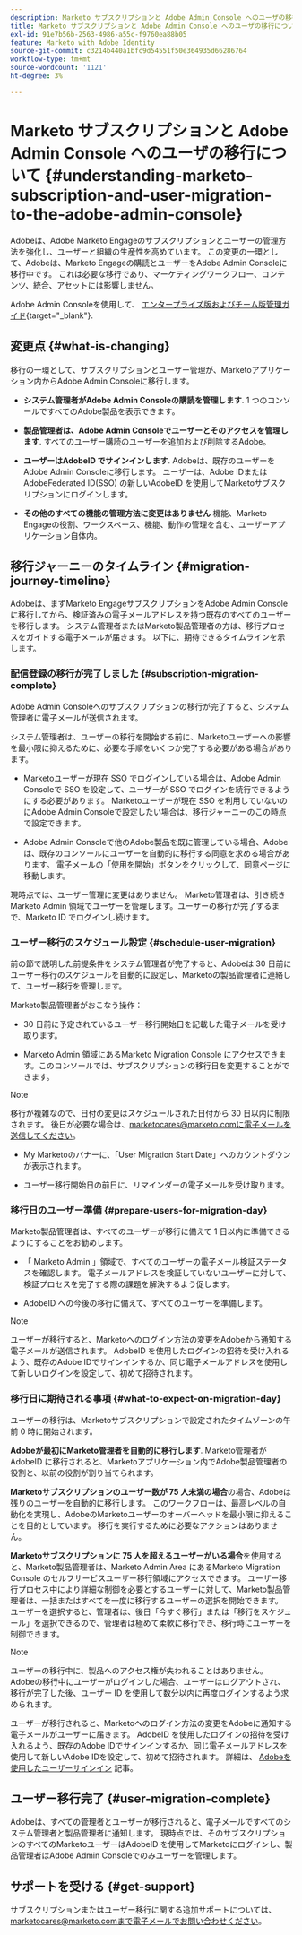 ```yaml
---
description: Marketo サブスクリプションと Adobe Admin Console へのユーザの移行について - Marketo ドキュメント - 製品ドキュメント
title: Marketo サブスクリプションと Adobe Admin Console へのユーザの移行について
exl-id: 91e7b56b-2563-4986-a55c-f9760ea88b05
feature: Marketo with Adobe Identity
source-git-commit: c3214b440a1bfc9d54551f50e364935d66286764
workflow-type: tm+mt
source-wordcount: '1121'
ht-degree: 3%

---
```


# Marketo サブスクリプションと Adobe Admin Console へのユーザの移行について {#understanding-marketo-subscription-and-user-migration-to-the-adobe-admin-console}

Adobeは、Adobe Marketo Engageのサブスクリプションとユーザーの管理方法を強化し、ユーザーと組織の生産性を高めています。 この変更の一環として、Adobeは、Marketo Engageの購読とユーザーをAdobe Admin Consoleに移行中です。 これは必要な移行であり、マーケティングワークフロー、コンテンツ、統合、アセットには影響しません。

Adobe Admin Consoleを使用して、 [エンタープライズ版およびチーム版管理ガイド](https://helpx.adobe.com/enterprise/admin-guide.html){target="_blank"}.

## 変更点 {#what-is-changing}

移行の一環として、サブスクリプションとユーザー管理が、Marketoアプリケーション内からAdobe Admin Consoleに移行します。

* **システム管理者がAdobe Admin Consoleの購読を管理します**. 1 つのコンソールですべてのAdobe製品を表示できます。

* **製品管理者は、Adobe Admin Consoleでユーザーとそのアクセスを管理します**. すべてのユーザー購読のユーザーを追加および削除するAdobe。

* **ユーザーはAdobeID でサインインします**. Adobeは、既存のユーザーをAdobe Admin Consoleに移行します。 ユーザーは、Adobe IDまたはAdobeFederated ID(SSO) の新しいAdobeID を使用してMarketoサブスクリプションにログインします。

* **その他のすべての機能の管理方法に変更はありません** 機能、Marketo Engageの役割、ワークスペース、機能、動作の管理を含む、ユーザーアプリケーション自体内。


## 移行ジャーニーのタイムライン {#migration-journey-timeline}

Adobeは、まずMarketo EngageサブスクリプションをAdobe Admin Consoleに移行してから、検証済みの電子メールアドレスを持つ既存のすべてのユーザーを移行します。 システム管理者またはMarketo製品管理者の方は、移行プロセスをガイドする電子メールが届きます。 以下に、期待できるタイムラインを示します。

### 配信登録の移行が完了しました {#subscription-migration-complete}

Adobe Admin Consoleへのサブスクリプションの移行が完了すると、システム管理者に電子メールが送信されます。

システム管理者は、ユーザーの移行を開始する前に、Marketoユーザーへの影響を最小限に抑えるために、必要な手順をいくつか完了する必要がある場合があります。

* Marketoユーザーが現在 SSO でログインしている場合は、Adobe Admin Consoleで SSO を設定して、ユーザーが SSO でログインを続行できるようにする必要があります。 Marketoユーザーが現在 SSO を利用していないのにAdobe Admin Consoleで設定したい場合は、移行ジャーニーのこの時点で設定できます。

* Adobe Admin Consoleで他のAdobe製品を既に管理している場合、Adobeは、既存のコンソールにユーザーを自動的に移行する同意を求める場合があります。 電子メールの「使用を開始」ボタンをクリックして、同意ページに移動します。

現時点では、ユーザー管理に変更はありません。 Marketo管理者は、引き続きMarketo Admin 領域でユーザーを管理します。ユーザーの移行が完了するまで、Marketo ID でログインし続けます。

### ユーザー移行のスケジュール設定 {#schedule-user-migration}

前の節で説明した前提条件をシステム管理者が完了すると、Adobeは 30 日前にユーザー移行のスケジュールを自動的に設定し、Marketoの製品管理者に連絡して、ユーザー移行を管理します。

Marketo製品管理者がおこなう操作：

* 30 日前に予定されているユーザー移行開始日を記載した電子メールを受け取ります。

* Marketo Admin 領域にあるMarketo Migration Console にアクセスできます。このコンソールでは、サブスクリプションの移行日を変更することができます。

>[!NOTE]
>
>移行が複雑なので、日付の変更はスケジュールされた日付から 30 日以内に制限されます。 後日が必要な場合は、marketocares@marketo.comに電子メールを送信してください。

* My Marketoのバナーに、「User Migration Start Date」へのカウントダウンが表示されます。

* ユーザー移行開始日の前日に、リマインダーの電子メールを受け取ります。

### 移行日のユーザー準備 {#prepare-users-for-migration-day}

Marketo製品管理者は、すべてのユーザーが移行に備えて 1 日以内に準備できるようにすることをお勧めします。

* 「 Marketo Admin 」領域で、すべてのユーザーの電子メール検証ステータスを確認します。 電子メールアドレスを検証していないユーザーに対して、検証プロセスを完了する際の課題を解決するよう促します。

* AdobeID への今後の移行に備えて、すべてのユーザーを準備します。

>[!NOTE]
>
>ユーザーが移行すると、Marketoへのログイン方法の変更をAdobeから通知する電子メールが送信されます。 AdobeID を使用したログインの招待を受け入れるよう、既存のAdobe IDでサインインするか、同じ電子メールアドレスを使用して新しいログインを設定して、初めて招待されます。

### 移行日に期待される事項 {#what-to-expect-on-migration-day}

ユーザーの移行は、Marketoサブスクリプションで設定されたタイムゾーンの午前 0 時に開始されます。

**Adobeが最初にMarketo管理者を自動的に移行します**. Marketo管理者がAdobeID に移行されると、Marketoアプリケーション内でAdobe製品管理者の役割と、以前の役割が割り当てられます。

**Marketoサブスクリプションのユーザー数が 75 人未満の場合**&#x200B;の場合、Adobeは残りのユーザーを自動的に移行します。 このワークフローは、最高レベルの自動化を実現し、AdobeのMarketoユーザーのオーバーヘッドを最小限に抑えることを目的としています。 移行を実行するために必要なアクションはありません。

**Marketoサブスクリプションに 75 人を超えるユーザーがいる場合**&#x200B;を使用すると、Marketo製品管理者は、Marketo Admin Area にあるMarketo Migration Console のセルフサービスユーザー移行領域にアクセスできます。 ユーザー移行プロセス中により詳細な制御を必要とするユーザーに対して、Marketo製品管理者は、一括またはすべてを一度に移行するユーザーの選択を開始できます。 ユーザーを選択すると、管理者は、後日「今すぐ移行」または「移行をスケジュール」を選択できるので、管理者は極めて柔軟に移行でき、移行時にユーザーを制御できます。

>[!NOTE]
>
>ユーザーの移行中に、製品へのアクセス権が失われることはありません。 Adobeの移行中にユーザーがログインした場合、ユーザーはログアウトされ、移行が完了した後、ユーザー ID を使用して数分以内に再度ログインするよう求められます。

ユーザーが移行されると、Marketoへのログイン方法の変更をAdobeに通知する電子メールがユーザーに届きます。 AdobeID を使用したログインの招待を受け入れるよう、既存のAdobe IDでサインインするか、同じ電子メールアドレスを使用して新しいAdobe IDを設定して、初めて招待されます。 詳細は、 [Adobeを使用したユーザーサインイン](/help/marketo/product-docs/administration/marketo-with-adobe-identity/user-sign-in-with-adobe-id.md) 記事。

## ユーザー移行完了 {#user-migration-complete}

Adobeは、すべての管理者とユーザーが移行されると、電子メールですべてのシステム管理者と製品管理者に通知します。 現時点では、そのサブスクリプションのすべてのMarketoユーザーはAdobeID を使用してMarketoにログインし、製品管理者はAdobe Admin Consoleでのみユーザーを管理します。

## サポートを受ける {#get-support}

サブスクリプションまたはユーザー移行に関する追加サポートについては、marketocares@marketo.comまで電子メールでお問い合わせください。
